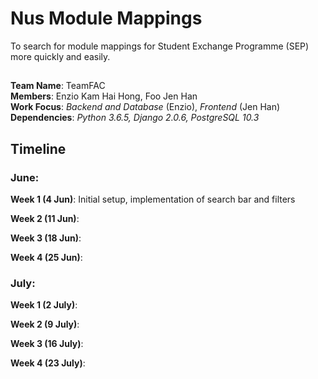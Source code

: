 # Nus Module Mappings

To search for module mappings for Student Exchange Programme (SEP) more quickly and easily.

##
__Team Name__: TeamFAC  
__Members__: Enzio Kam Hai Hong, Foo Jen Han  
__Work Focus__: _Backend and Database_ (Enzio), _Frontend_ (Jen Han)  
__Dependencies__: _Python 3.6.5, Django 2.0.6, PostgreSQL 10.3_  


## Timeline
### June:  

**Week 1 (4 Jun)**: Initial setup, implementation of search bar and filters  

**Week 2 (11 Jun)**:  

**Week 3 (18 Jun)**:  

**Week 4 (25 Jun)**:  

### July: 

**Week 1 (2 July)**:  

**Week 2 (9 July)**:  

**Week 3 (16 July)**:  

**Week 4 (23 July)**:  
